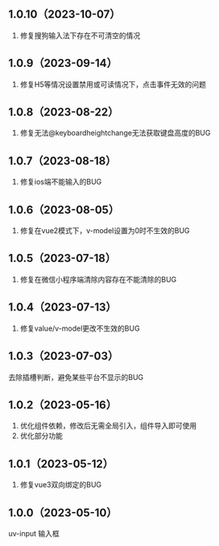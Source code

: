 ## 1.0.10（2023-10-07）
1. 修复搜狗输入法下存在不可清空的情况
## 1.0.9（2023-09-14）
1. 修复H5等情况设置禁用或可读情况下，点击事件无效的问题
## 1.0.8（2023-08-22）
1. 修复无法@keyboardheightchange无法获取键盘高度的BUG
## 1.0.7（2023-08-18）
1. 修复ios端不能输入的BUG
## 1.0.6（2023-08-05）
1. 修复在vue2模式下，v-model设置为0时不生效的BUG
## 1.0.5（2023-07-18）
1. 修复在微信小程序端清除内容存在不能清除的BUG
## 1.0.4（2023-07-13）
1.  修复value/v-model更改不生效的BUG
## 1.0.3（2023-07-03）
去除插槽判断，避免某些平台不显示的BUG
## 1.0.2（2023-05-16）
1. 优化组件依赖，修改后无需全局引入，组件导入即可使用
2. 优化部分功能
## 1.0.1（2023-05-12）
1. 修复vue3双向绑定的BUG
## 1.0.0（2023-05-10）
uv-input 输入框
